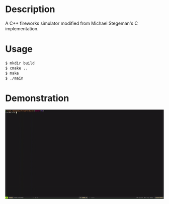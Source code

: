 # Description

A C++ fireworks simulator modified from Michael Stegeman's C implementation.

# Usage

```
$ mkdir build
$ cmake ..
$ make
$ ./main
```

# Demonstration

![](demo.gif)

